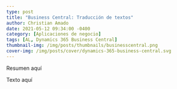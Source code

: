```yaml
---
type: post
title: "Business Central: Traducción de textos"
author: Christian Amado
date: 2021-05-12 09:34:00 -0400
category: [Aplicaciones de negocio]
tags: [AL, Dynamics 365 Business Central]
thumbnail-img: /img/posts/thumbnails/businesscentral.png
cover-img: /img/posts/cover/dynamics-365-business-central.svg
---
```


Resumen aquí 

<!--more-->

Texto aquí